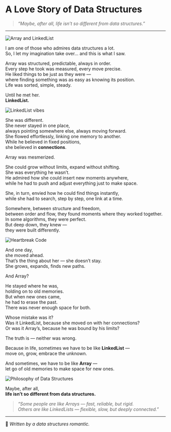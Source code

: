 # A Love Story of Data Structures

> _“Maybe, after all, life isn’t so different from data structures.”_

---

![Array and LinkedList](https://miro.medium.com/v2/resize:fit:700/1*UdWvW84J_Qh1TSmoUQYkCg.png)

I am one of those who admires data structures a lot.  
So, I let my imagination take over… and this is what I saw.

Array was structured, predictable, always in order.  
Every step he took was measured, every move precise.  
He liked things to be just as they were —  
where finding something was as easy as knowing its position.  
Life was sorted, simple, steady.

Until he met her.  
**LinkedList.**

![LinkedList vibes](https://res.cloudinary.com/practicaldev/image/fetch/s--5hBg8FnA--/c_limit,f_auto,fl_progressive,q_80,w_880/https://dev-to-uploads.s3.amazonaws.com/uploads/articles/jqk5f7y2zphf7a6muwoe.png)

She was different.  
She never stayed in one place,  
always pointing somewhere else, always moving forward.  
She flowed effortlessly, linking one memory to another.  
While he believed in fixed positions,  
she believed in **connections**.

Array was mesmerized.

She could grow without limits, expand without shifting.  
She was everything he wasn’t.  
He admired how she could insert new moments anywhere,  
while he had to push and adjust everything just to make space.

She, in turn, envied how he could find things instantly,  
while she had to search, step by step, one link at a time.

Somewhere, between structure and freedom,  
between order and flow, they found moments where they worked together.  
In some algorithms, they were perfect.  
But deep down, they knew —  
they were built differently.

![Heartbreak Code](https://media.geeksforgeeks.org/wp-content/uploads/20210323113607/arraylinkedlist.png)

And one day,  
she moved ahead.  
That’s the thing about her — she doesn’t stay.  
She grows, expands, finds new paths.

And Array?

He stayed where he was,  
holding on to old memories.  
But when new ones came,  
he had to erase the past.  
There was never enough space for both.

Whose mistake was it?  
Was it LinkedList, because she moved on with her connections?  
Or was it Array’s, because he was bound by his limits?

The truth is — neither was wrong.

Because in life, sometimes we have to be like **LinkedList** —  
move on, grow, embrace the unknown.

And sometimes, we have to be like **Array** —  
let go of old memories to make space for new ones.

![Philosophy of Data Structures](https://miro.medium.com/v2/resize:fit:700/1*xWg0k-L3t3oWyYzTbgOYAw.png)

Maybe, after all,  
**life isn’t so different from data structures.**

> _“Some people are like Arrays — fast, reliable, but rigid.  
Others are like LinkedLists — flexible, slow, but deeply connected.”_

---

🧠 *Written by a data structures romantic.*
